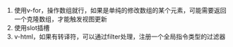 1. 使用v-for，操作数组就行，如果是单纯的修改数组的某个元素，可能需要返回一个克隆数组，才能触发视图更新
2. 使用slot插槽
3. v-html，如果有转译符，可以通过filter处理，注册一个全局指令类型的过滤器